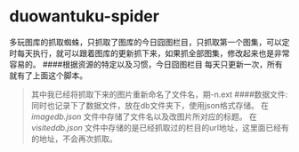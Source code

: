 duowantuku-spider
=================

多玩图库的抓取蜘蛛，只抓取了图库的今日囧图栏目，只抓取第一个图集，可以定时每天执行，就可以跟着图库的更新抓下来，如果抓全部图集，修改起来也是非常容易的。
####根据资源的特定以及习惯，今日囧图栏目 每天只更新一次，所有就有了上面这个脚本。

>其中我已经将抓取下来的图片重新命名了文件名，期-n.ext 
>####数据文件:
>同时也记录下了数据文件，放在db文件夹下，使用json格式存储。
>在 _imagedb.json_ 文件中存储了文件名以及改图片所对应的标题。
>在 _visiteddb.json_ 文件中存储的是已经抓取过的栏目的url地址，这里面已经有的地址，不会再次抓取。
